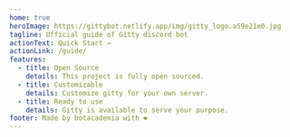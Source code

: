 ```yaml
---
home: true
heroImage: https://gittybot.netlify.app/img/gitty_logo.a59e21e0.jpg
tagline: Official guide of Gitty discord bot
actionText: Quick Start →
actionLink: /guide/
features:
  - title: Open Source
    details: This project is fully open sourced.
  - title: Customizable
    details: Customize gitty for your own server.
  - title: Ready to use
    details: Gitty is available to serve your purpose.
footer: Made by botacademia with ❤️
---
```

